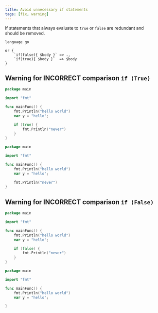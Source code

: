 ```yaml
---
title: Avoid unnecessary if statements
tags: [fix, warning]
---
```


If statements that always evaluate to `true` or `false` are redundant and should be removed.


```grit
language go

or {
	`if(false){ $body }` => .,
	`if(true){ $body }`  => $body
}
```

## Warning for INCORRECT comparison `if (True)`

```go
package main

import "fmt"

func mainFunc() {
    fmt.Println("hello world")
    var y = "hello";

    if (true) {
        fmt.Println("never")
    }
}
```

```go
package main

import "fmt"

func mainFunc() {
    fmt.Println("hello world")
    var y = "hello";

    fmt.Println("never")
}
```


## Warning for INCORRECT comparison `if (False)`

```go
package main

import "fmt"

func mainFunc() {
    fmt.Println("hello world")
    var y = "hello";

    if (false) {
        fmt.Println("never")
    }
}
```


```go
package main

import "fmt"

func mainFunc() {
    fmt.Println("hello world")
    var y = "hello";

}
```